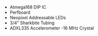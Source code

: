 - Atmega168 DIP IC
- Perfboard
- Neopixel Addressable LEDs
- 3/4" Sharkbite Tubing
- ADXL335 Accelerometer
-16 MHz Crystal


